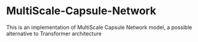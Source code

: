 # MultiScale-Capsule-Network
This is an implementation of MultiScale Capsule Network model, a possible alternative to Transformer architecture
